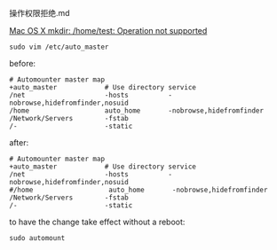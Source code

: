 操作权限拒绝.md

[Mac OS X mkdir: /home/test: Operation not supported](http://www.voidcn.com/article/p-qmhjqngs-gt.html)

`sudo vim /etc/auto_master`


before:
```
# Automounter master map
+auto_master            # Use directory service
/net                    -hosts          -nobrowse,hidefromfinder,nosuid
/home                   auto_home       -nobrowse,hidefromfinder
/Network/Servers        -fstab
/-                      -static
```
after: 
```
# Automounter master map
+auto_master            # Use directory service
/net                    -hosts          -nobrowse,hidefromfinder,nosuid
#/home                   auto_home       -nobrowse,hidefromfinder
/Network/Servers        -fstab
/-                      -static
```


to have the change take effect without a reboot:

`sudo automount`

